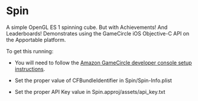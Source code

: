 Spin
====

A simple OpenGL ES 1 spinning cube.  But with Achievements!  And Leaderboards!  Demonstrates using the GameCircle iOS Objective-C API on the Apportable platform.

To get this running:

* You will need to follow the [Amazon GameCircle developer console setup instructions](https://developer.amazon.com/sdk/gamecircle/documentation/gamecircle-config.html).

* Set the proper value of CFBundleIdentifier in Spin/Spin-Info.plist

* Set the proper API Key value in Spin.approj/assets/api_key.txt

